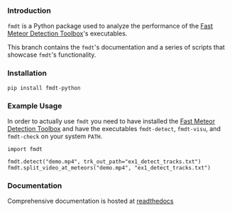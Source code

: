 ### Introduction

`fmdt` is a Python package used to analyze the performance of the [Fast Meteor Detection Toolbox](https://github.com/alsoc/fmdt)'s executables.

This branch contains the `fmdt`'s documentation and a series of scripts that showcase `fmdt`'s functionality.

### Installation

```
pip install fmdt-python
```

### Example Usage

In order to actually use `fmdt` you need to have installed the [Fast Meteor Detection Toolbox](https://github.com/alsoc/fmdt)
and have the executables `fmdt-detect`, `fmdt-visu`, and `fmdt-check` on your system `PATH`.

```
import fmdt

fmdt.detect("demo.mp4", trk_out_path="ex1_detect_tracks.txt")
fmdt.split_video_at_meteors("demo.mp4", "ex1_detect_tracks.txt")
```

### Documentation

Comprehensive documentation is hosted at [readthedocs](https://fmdt-python-clean.readthedocs.io/en/latest/)
